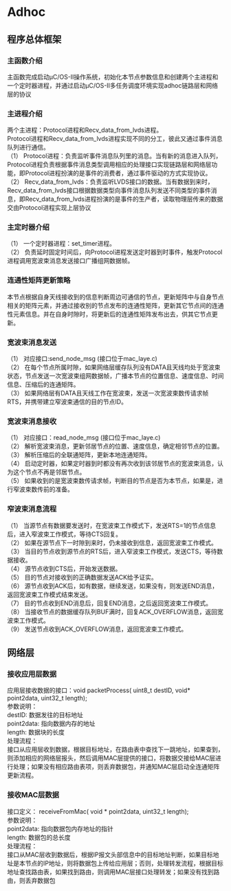 # Adhoc

## 程序总体框架

### 主函数介绍
主函数完成启动μC/OS-II操作系统，初始化本节点参数信息和创建两个主进程和一个定时器进程，并通过启动μC/OS-II多任务调度环境实现adhoc链路层和网络层的协议

### 主进程介绍
两个主进程：Protocol进程和Recv_data_from_lvds进程。<br>
Protocol进程和Recv_data_from_lvds进程实现不同的分工，彼此又通过事件消息队列进行通信。<br>
（1）	Protocol进程：负责监听事件消息队列里的消息。当有新的消息进入队列，Protocol进程负责根据事件消息类型调用相应的处理接口实现链路层和网络层功能，即Protocol进程扮演的是事件的消费者，通过事件驱动的方式实现协议。<br>
（2）	Recv_data_from_lvds：负责监听LVDS接口的数据。当有数据到来时，Recv_data_from_lvds接口根据数据类型向事件消息队列发送不同类型的事件消息，即Recv_data_from_lvds进程扮演的是事件的生产者，读取物理层传来的数据交由Protocol进程实现上层协议

### 主定时器介绍
（1）	一个定时器进程：set_timer进程。<br>
（2）	负责延时固定时间后，向Protocol进程发送定时器到时事件，触发Protocol进程调用宽波束消息发送接口广播组网数据帧。

### 连通性矩阵更新策略
本节点根据自身天线接收到的信息判断周边可通信的节点，更新矩阵中与自身节点相关的矩阵元素，并通过接收别的节点发布的连通性矩阵，更新其它节点间的连通性元素信息。并在自身时隙时，将更新后的连通性矩阵发布出去，供其它节点更新。

### 宽波束消息发送
（1）	对应接口:send_node_msg   (接口位于mac_laye.c) <br>
（2）	在每个节点所属时隙，如果网络层缓存队列没有DATA且天线均处于宽波束状态，节点发送一次宽波束组网数据帧，广播本节点的位置信息、速度信息、时间信息、压缩后的连通矩阵。<br>
（3）	如果网络层有DATA且天线工作在宽波束，发送一次宽波束数传请求帧RTS，并携带建立窄波束通信的目的节点ID。<BR>

### 宽波束消息接收
（1）	对应接口：read_node_msg   (接口位于mac_laye.c) <br>
（2）	解析宽波束消息，更新邻居节点的位置、速度信息，确定相邻节点的位置。 <BR>
（3）	解析压缩后的全联通矩阵，更新本地连通矩阵。<BR>
（4）	启动定时器，如果定时器到时都没有再次收到该邻居节点的宽波束消息，认为这个节点不再是邻居节点。 <BR>
（5）	如果收到的是宽波束数传请求帧，判断目的节点是否为本节点，如果是，进行窄波束数传前的准备。<BR>

### 窄波束消息流程
（1）	当源节点有数据要发送时，在宽波束工作模式下，发送RTS=1的节点信息后，进入窄波束工作模式，等待CTS回复。<BR>
（2）	如果在源节点下一时隙到来时，仍未接收到信息，返回宽波束工作模式。<BR>
（3）	当目的节点收到源节点的RTS后，进入窄波束工作模式，发送CTS，等待数据接收。<BR>
（4）	源节点收到CTS后，开始发送数据。<BR>
（5）	目的节点对接收到的正确数据发送ACK给予证实。<BR>
（6）	源节点收到ACK后，如有数据，继续发送，如果没有，则发送END消息，返回宽波束工作模式结束发送。<BR>
（7）	目的节点收到END消息后，回复END消息，之后返回宽波束工作模式。<BR>
（8）	当接收节点的数据缓存队列BUF满时，回复ACK_OVERFLOW消息，返回宽波束工作模式。<BR>
（9）	发送节点收到ACK_OVERFLOW消息，返回宽波束工作模式。<BR>

## 网络层
### 接收应用层数据
应用层接收数据的接口：void packetProcess( uint8_t destID, void* point2data, uint32_t length);<BR>
参数说明：<BR>
destID: 数据发往的目标地址<BR>
point2data: 指向数据内存的地址<BR>
length: 数据块的长度<BR>
处理流程：<BR>
接口从应用层收到数据，根据目标地址，在路由表中查找下一跳地址，如果查到，则添加相应的网络层报头，然后调用MAC层提供的接口，将数据交接给MAC层进行处理；如果没有相应路由表项，则丢弃数据包，并通知MAC层启动全连通矩阵更新流程。<BR>

### 接收MAC层数据
接口定义：  receiveFromMac( void * point2data, uint32_t length);<BR>
参数说明：<BR>
point2data:  指向数据包内存地址的指针<BR>
length:  数据包的总长度<BR>
处理流程：<BR>
接口从MAC层收到数据后，根据IP报文头部信息中的目标地址判断，如果目标地址是本节点的IP地址，则将数据包上传给应用层；否则，处理转发流程，根据目标地址查找路由表，如果找到路由，则调用MAC层接口处理转发；如果没有找到路由，则丢弃数据包<BR>

